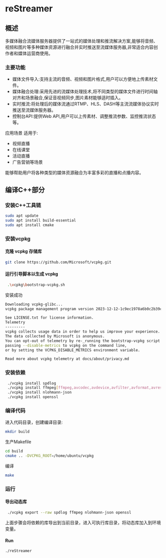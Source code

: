 # reStreamer

## 概述
多媒体融合流媒体服务器提供了一站式的媒体处理和推流解决方案,能够将音频、视频和图片等多种媒体资源进行融合并实时推送至流媒体服务器,非常适合内容创作者和媒体运营商使用。
### 主要功能
- 媒体文件导入:支持主流的音频、视频和图片格式,用户可以方便地上传素材文件。
- 媒体融合处理:采用先进的流媒体处理技术,将不同类型的媒体文件进行时间轴对齐和场景融合,保证音视频同步,图片素材能够适时插入。
- 实时推流:将处理后的媒体流通过RTMP、HLS、DASH等主流流媒体协议实时推送至流媒体服务器。
- 控制台API:提供Web API,用户可以上传素材、调整推流参数、监控推流状态等。

应用场景
适用于: 
- 视频直播
- 在线课堂
- 活动直播
- 广告营销等场景

能够帮助用户将各种类型的媒体资源融合为丰富多彩的直播和点播内容。

## 编译C++部分

### 安装C++工具链

```sh
sudo apt update
sudo apt install build-essential
sudo apt install cmake
```

### 安装vcpkg

#### 克隆 vcpkg 存储库

```sh
git clone https://github.com/Microsoft/vcpkg.git
```

#### 运行引导脚本以生成 vcpkg

```sh
 .\vcpkg\bootstrap-vcpkg.sh
```

安装成功

```sh
Downloading vcpkg-glibc...
vcpkg package management program version 2023-12-12-1c9ec1978a6b0c2b39c9e9554a96e3e275f7556e

See LICENSE.txt for license information.
Telemetry
---------
vcpkg collects usage data in order to help us improve your experience.
The data collected by Microsoft is anonymous.
You can opt-out of telemetry by re-_running the bootstrap-vcpkg script with -disableMetrics,
passing --disable-metrics to vcpkg on the command line,
or by setting the VCPKG_DISABLE_METRICS environment variable.

Read more about vcpkg telemetry at docs/about/privacy.md
```

### 安装依赖

```sh
 ./vcpkg install spdlog
 ./vcpkg install ffmpeg[ffmpeg,avcodec,avdevice,avfilter,avformat,avresample,swresample,swscale,,nvcodec,x264,x265,vpx,webp,vorbis,opus,zlib]
 ./vcpkg install nlohmann-json
 ./vcpkg install openssl
```

### 编译代码

进入代码目录，创建编译目录:

```sh
mkdir build
```

生产Makefile

```sh
cd build
cmake .. -DVCPKG_ROOT=/home/ubuntu/vcpkg
```

编译

```sh
make
```

### 运行

#### 导出动态库

```sh
 ./vcpkg export --raw spdlog ffmpeg nlohmann-json openssl
```

上面步骤会将依赖的库导出到当前目录，进入可执行库目录，将动态库加入到环境变量。

#### Run

```sh
./reStreamer
```

